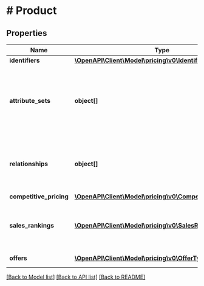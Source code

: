 # # Product

## Properties

Name | Type | Description | Notes
------------ | ------------- | ------------- | -------------
**identifiers** | [**\OpenAPI\Client\Model\pricing\v0\IdentifierType**](IdentifierType.md) |  |
**attribute_sets** | **object[]** | A list of product attributes if they are applicable to the product that is returned. | [optional]
**relationships** | **object[]** | A list that contains product variation information, if applicable. | [optional]
**competitive_pricing** | [**\OpenAPI\Client\Model\pricing\v0\CompetitivePricingType**](CompetitivePricingType.md) |  | [optional]
**sales_rankings** | [**\OpenAPI\Client\Model\pricing\v0\SalesRankType[]**](SalesRankType.md) | A list of sales rank information for the item, by category. | [optional]
**offers** | [**\OpenAPI\Client\Model\pricing\v0\OfferType[]**](OfferType.md) | A list of offers. | [optional]

[[Back to Model list]](../../README.md#models) [[Back to API list]](../../README.md#endpoints) [[Back to README]](../../README.md)
